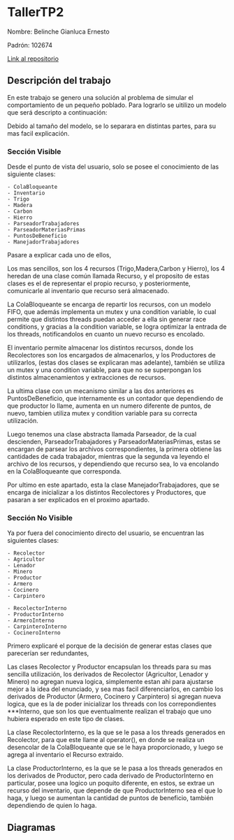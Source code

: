 # TallerTP2
 
Nombre: Belinche Gianluca Ernesto

Padrón: 102674

[Link al repositorio](https://github.com/gianbelinche/TallerTP2.git) 

## Descripción del trabajo

En este trabajo se genero una solución al problema de simular el comportamiento de un pequeño poblado.
Para lograrlo se uitilizo un modelo que será descripto a continuación:

Debido al tamaño del modelo, se lo separara en distintas partes, para su mas facil explicación.

### Sección Visible

Desde el punto de vista del usuario, solo se posee el conocimiento de las siguiente clases:

    - ColaBloqueante
    - Inventario
    - Trigo
    - Madera
    - Carbon
    - Hierro
    - ParseadorTrabajadores
    - ParseadorMateriasPrimas
    - PuntosDeBeneficio
    - ManejadorTrabajadores

Pasare a explicar cada uno de ellos,

Los mas sencillos, son los 4 recursos (Trigo,Madera,Carbon y Hierro), los 4 heredan de una clase común llamada Recurso, y el proposito
de estas clases es el de representar el propio recurso, y posteriormente, comunicarle al inventario que recurso será almacenado.

La ColaBloqueante se encarga de repartir los recursos, con un modelo FIFO, que además implementa un mutex y una condition variable, lo cual permite que distintos threads puedan acceder a ella sin generar race conditions, y gracias a la condition variable, se logra optimizar la entrada de los threads, notificandolos en cuanto un nuevo recurso es encolado.

El inventario permite almacenar los distintos recursos, donde los Recolectores son los encargados de almacenarlos, y los Productores de utilizarlos, (estas dos clases se explicaran mas adelante), también se utiliza un mutex y una condition variable, para que no se superpongan los distintos almacenamientos y extracciones de recursos.

La ultima clase con un mecanismo similar a las dos anteriores es PuntosDeBeneficio, que internamente es un contador que dependiendo de que productor lo llame, aumenta en un numero diferente de puntos, de nuevo, tambien utiliza mutex y condition variable para su correcta utilización.

Luego tenemos una clase abstracta llamada Parseador, de la cual descienden, ParseadorTrabajadores y ParseadorMateriasPrimas, estas se encargan de parsear los archivos correspondientes, la primera obtiene las cantidades de cada trabajador, mientras que la segunda va leyendo el archivo de los recursos, y dependiendo que recurso sea, lo va encolando en la ColaBloqueante que corresponda.

Por ultimo en este apartado, esta la clase ManejadorTrabajadores, que se encarga de inicializar a los distintos Recolectores y Productores, que pasaran a ser explicados en el proximo apartado.

### Sección No Visible

Ya por fuera del conocimiento directo del usuario, se encuentran las siguientes clases:

    - Recolector
    - Agricultor
    - Lenador
    - Minero
    - Productor
    - Armero
    - Cocinero
    - Carpintero

    - RecolectorInterno
    - ProductorInterno
    - ArmeroInterno
    - CarpinteroInterno
    - CocineroInterno

Primero explicaré el porque de la decisión de generar estas clases que parecerían ser redundantes,

Las clases Recolector y Productor encapsulan los threads para su mas sencilla utilización, los derivados de Recolector (Agricultor, Lenador y Minero) no agregan nueva logica, simplemente estan ahi para ajustarse mejor a la idea del enunciado, y sea mas facil diferenciarlos, en cambio los derivados de Productor (Armero, Cocinero y Carpintero) si agregan nueva logica, que es la de poder inicializar los threads con los correpondientes ***Interno, que son los que eventualmente realizan el trabajo que uno hubiera esperado en este tipo de clases.

La clase RecolectorInterno, es la que se le pasa a los threads generados en Recolector, para que este llame al operator(), en donde se realiza un desencolar de la ColaBloqueante que se le haya proporcionado, y luego se agrega al inventario el Recurso extraido.

La clase ProductorInterno, es la que se le pasa a los threads generados en los derivados de Productor, pero cada derivado de ProductorInterno en particular, posee una logico un poquito diferente, en estos, se extrae un recurso del inventario, que depende de que ProductorInterno sea el que lo haga, y luego se aumentan la cantidad de puntos de beneficio, también dependiendo de quien lo haga.

## Diagramas

